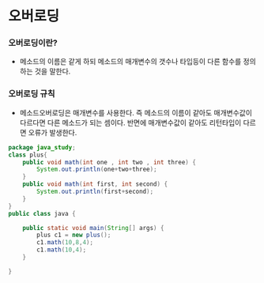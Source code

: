 # 오버로딩
### 오버로딩이란?
+ 메소드의 이름은 같게 하되 메소드의 매개변수의 갯수나 타입등이 다른 함수를 정의하는 것을 말한다.
### 오버로딩 규칙
+ 메소드오버로딩은 매개변수를 사용한다. 즉 메소드의 이름이 같아도 매개변수값이 다르다면 다른 메소드가 되는 셈이다.
반면에 매개변수값이 같아도 리턴타입이 다르면 오류가 발생한다.
```java
package java_study;
class plus{
	public void math(int one , int two , int three) {
		System.out.println(one+two+three);
	}
	public void math(int first, int second) {
		System.out.println(first+second);
	}
}
public class java {

	public static void main(String[] args) {
		plus c1 = new plus();
		c1.math(10,8,4);
		c1.math(10,4);
	}

}
```